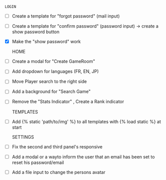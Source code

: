     LOGIN

- [ ] Create a template for "forgot password" (mail input)
- [ ] Create a template for "confirm password" (password input) -> create a show password button
- [X] Make the "show password" work


    HOME
- [ ] Create a modal for "Create GameRoom"
- [ ] Add dropdown for languages (FR, EN, JP)
- [ ] Move Player search to the right side
- [ ] Add a background for "Search Game"
- [ ] Remove the "Stats Indicator" , Create a Rank indicator

    TEMPLATES
- [ ] Add {% static 'path/to/img' %} to all templates with {% load static %} at start


    SETTINGS
- [ ] Fix the second and third panel's responsive
- [ ] Add a modal or a wayto inform the user that an email has been set to reset his password/email
- [ ] Add a file input to change the persons avatar